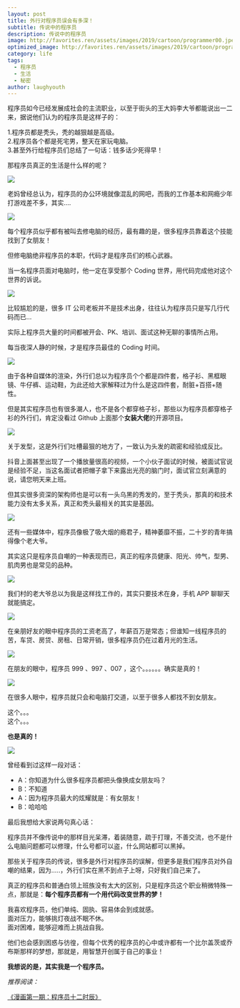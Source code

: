 ```yaml
---
layout: post
title: 外行对程序员误会有多深！
subtitle: 传说中的程序员
description: 传说中的程序员
image: http://favorites.ren/assets/images/2019/cartoon/programmer00.jpeg
optimized_image: http://favorites.ren/assets/images/2019/cartoon/programmer00.jpeg
category: life
tags:
  - 程序员
  - 生活
  - 秘密
author: laughyouth
---
```


程序员如今已经发展成社会的主流职业，以至于街头的王大妈李大爷都能说出一二来，据说他们认为的程序员是这样子的：

1.程序员都是秃头，秃的越狠越是高级。  
2.程序员各个都是死宅男，整天在家玩电脑。  
3.甚至外行给程序员们总结了一句话：钱多话少死得早！

那程序员真正的生活是什么样的呢？ 

![](http://favorites.ren/assets/images/2019/it/programmer01.png)    

老妈曾经总认为，程序员的办公环境就像混乱的网吧，而我的工作基本和网瘾少年打游戏差不多，其实....

![](http://favorites.ren/assets/images/2019/it/programmer02.png) 

每个程序员似乎都有被叫去修电脑的经历，最有趣的是，很多程序员靠着这个技能找到了女朋友！

但修电脑绝非程序员的本职，代码才是程序员们的核心武器。

当一名程序员面对电脑时，他一定在享受那个 Coding 世界，用代码完成他对这个世界的诉说。
     
![](http://favorites.ren/assets/images/2019/it/programmer03.png)   

比较尴尬的是，很多 IT 公司老板并不是技术出身，往往认为程序员只是写几行代码而已...

实际上程序员大量的时间都被开会、PK、培训、面试这种无聊的事情所占用。

每当夜深人静的时候，才是程序员最佳的 Coding 时间。

![](http://favorites.ren/assets/images/2019/it/programmer04.png)  

由于各种自媒体的渲染，外行们总以为程序员个个都是四件套，格子衫、黑框眼镜、牛仔裤、运动鞋，为此还给大家解释过为什么是这四件套，耐脏+百搭+随性。

但是其实程序员也有很多潮人，也不是各个都穿格子衫，那些以为程序员都穿格子衫的外行们，肯定没看过 Github 上面那个**女装大佬**的开源项目。

![](http://favorites.ren/assets/images/2019/it/programmer05.png)   

关于发型，这是外行们吐槽最狠的地方了，一致认为头发的疏密和经验成反比。

抖音上面甚至出现了一个播放量很高的视频，一个小伙子面试的时候，被面试官说是经验不足，当这名面试者把帽子拿下来露出光亮的脑门时，面试官立刻满意的说，请您明天来上班。

但其实很多资深的架构师也是可以有一头乌黑的秀发的，至于秃头，那真的和技术能力没有太多关系，真正和秃头最相关的其实是基因。

![](http://favorites.ren/assets/images/2019/it/programmer06.png) 
       
还有一些媒体中，程序员像极了吸大烟的瘾君子，精神萎靡不振，二十岁的青年搞得像个老大爷。

其实这只是程序员自嘲的一种表现而已，真正的程序员健康、阳光、帅气，型男、肌肉男也是常见的品种。

![](http://favorites.ren/assets/images/2019/it/programmer07.png) 
       
我们村的老大爷总以为我是这样找工作的，其实只要技术在身，手机 APP 聊聊天就能搞定。
 
![](http://favorites.ren/assets/images/2019/it/programmer08.png) 

在亲朋好友的眼中程序员的工资老高了，年薪百万是常态；但谁知一线程序员的苦，车贷、房贷、房租、日常开销，很多程序员仍在过着月光的生活。

![](http://favorites.ren/assets/images/2019/it/programmer09.png) 

在朋友的眼中，程序员 999 、997 、007 ，这个。。。。。。确实是真的！

![](http://favorites.ren/assets/images/2019/it/programmer10.png) 
       
在很多人眼中，程序员就只会和电脑打交道，以至于很多人都找不到女朋友。

这个。。。  
这个。。。

**也是真的！**

![](http://favorites.ren/assets/images/2019/it/programmer11.png) 
       
曾经看到过这样一段对话：

- A：你知道为什么很多程序员都把头像换成女朋友吗？  
- B：不知道  
- A：因为程序员最大的炫耀就是：有女朋友！  
- B：哈哈哈  

最后我想给大家说两句真心话：

程序员并不像传说中的那样目光呆滞，着装随意，疏于打理，不善交流，也不是什么电脑问题都可以修理，什么号都可以盗，什么网站都可以黑掉。

那些关于程序员的传说，很多是外行对程序员的误解，但更多是我们程序员对外自嘲的结果，因为.....，外行们实在黑不到点子上呀，只好我们自己来了。

真正的程序员和普通白领上班族没有太大的区别，只是程序员这个职业稍微特殊一点，那就是：**每个程序员都有一个用代码改变世界的梦！**

我喜欢程序员，他们单纯、固执、容易体会到成就感。  
面对压力，能够挑灯夜战不眠不休。  
面对困难，能够迎难而上挑战自我。  

他们也会感到困惑与彷徨，但每个优秀的程序员的心中或许都有一个比尔盖茨或乔布斯那样的梦想，那就是，用智慧开创属于自己的事业！

**我想说的是，其实我是一个程序员。**

*推荐阅读：*

[《漫画第一期：程序员十二时辰》](http://www.ityouknow.com/it/2019/08/09/12hour.html)

